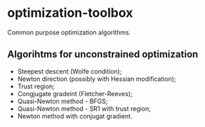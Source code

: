 # optimization-toolbox
Common purpose optimization algorithms.

## Algorihtms for unconstrained optimization
 - Steepest descent (Wolfe condition);
 - Newton direction (possibly with Hessian modification);
 - Trust region;
 - Congjugate gradeint (Fletcher-Reeves);
 - Quasi-Newton method - BFGS;
 - Quasi-Newton method - SR1 with trust region;
 - Newton method with conjugat gradient.
